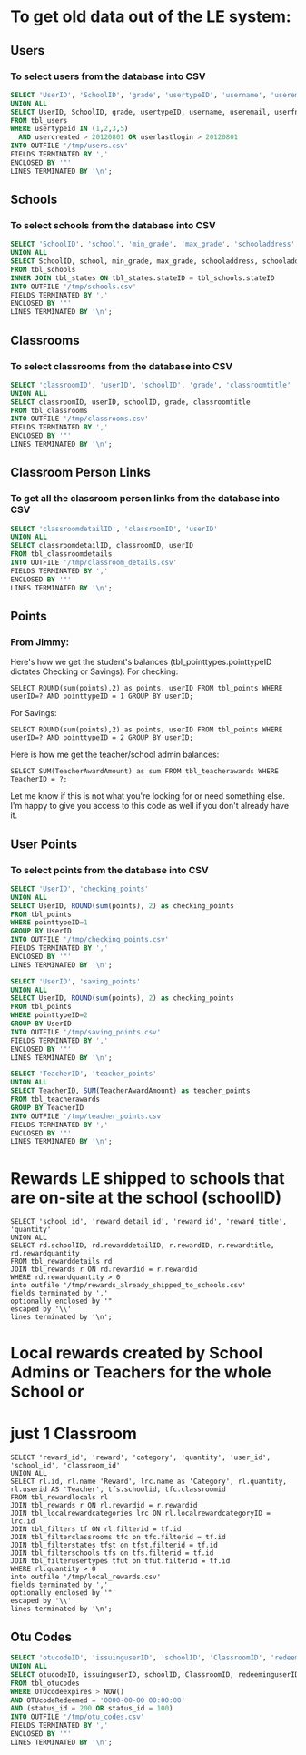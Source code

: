 # To get old data out of the LE system:

## Users
### To select users from the database into CSV

```sql
SELECT 'UserID', 'SchoolID', 'grade', 'usertypeID', 'username', 'useremail', 'userfname', 'userlname', 'dateofbirth', 'recoverypassword'
UNION ALL
SELECT UserID, SchoolID, grade, usertypeID, username, useremail, userfname, userlname, dateofbirth, recoverypassword
FROM tbl_users
WHERE usertypeid IN (1,2,3,5)
  AND usercreated > 20120801 OR userlastlogin > 20120801
INTO OUTFILE '/tmp/users.csv'
FIELDS TERMINATED BY ','
ENCLOSED BY '"'
LINES TERMINATED BY '\n';
```

## Schools
### To select schools from the database into CSV

```sql
SELECT 'SchoolID', 'school', 'min_grade', 'max_grade', 'schooladdress', 'schooladdress2', 'city', 'state', 'schoolzip', 'schoolphone', 'lat', 'lon', 'timezone', 'gmtoffset', 'distribution_model'
UNION ALL
SELECT SchoolID, school, min_grade, max_grade, schooladdress, schooladdress2, cityID, tbl_states.state, schoolzip, schoolphone, lat, lon, timezone, gmtoffset, distribution_model
FROM tbl_schools
INNER JOIN tbl_states ON tbl_states.stateID = tbl_schools.stateID
INTO OUTFILE '/tmp/schools.csv'
FIELDS TERMINATED BY ','
ENCLOSED BY '"'
LINES TERMINATED BY '\n';
```

## Classrooms
### To select classrooms from the database into CSV

```sql
SELECT 'classroomID', 'userID', 'schoolID', 'grade', 'classroomtitle'
UNION ALL
SELECT classroomID, userID, schoolID, grade, classroomtitle
FROM tbl_classrooms
INTO OUTFILE '/tmp/classrooms.csv'
FIELDS TERMINATED BY ','
ENCLOSED BY '"'
LINES TERMINATED BY '\n';
```

## Classroom Person Links
### To get all the classroom person links from the database into CSV

```sql
SELECT 'classroomdetailID', 'classroomID', 'userID'
UNION ALL
SELECT classroomdetailID, classroomID, userID
FROM tbl_classroomdetails
INTO OUTFILE '/tmp/classroom_details.csv'
FIELDS TERMINATED BY ','
ENCLOSED BY '"'
LINES TERMINATED BY '\n';
```


## Points
### From Jimmy:
Here's how we get the student's balances (tbl_pointtypes.pointtypeID dictates Checking or Savings):
For checking:

```
SELECT ROUND(sum(points),2) as points, userID FROM tbl_points WHERE userID=? AND pointtypeID = 1 GROUP BY userID;
```

For Savings:

```
SELECT ROUND(sum(points),2) as points, userID FROM tbl_points WHERE userID=? AND pointtypeID = 2 GROUP BY userID;
```

Here is how me get the teacher/school admin balances:

```
SELECT SUM(TeacherAwardAmount) as sum FROM tbl_teacherawards WHERE TeacherID = ?;
```

Let me know if this is not what you're looking for or need something else.  I'm happy to give you access to this code as well if you don't already have it.

## User Points
### To select points from the database into CSV

```sql
SELECT 'UserID', 'checking_points'
UNION ALL
SELECT UserID, ROUND(sum(points), 2) as checking_points
FROM tbl_points
WHERE pointtypeID=1
GROUP BY UserID
INTO OUTFILE '/tmp/checking_points.csv'
FIELDS TERMINATED BY ','
ENCLOSED BY '"'
LINES TERMINATED BY '\n';
```

```sql
SELECT 'UserID', 'saving_points'
UNION ALL
SELECT UserID, ROUND(sum(points), 2) as checking_points
FROM tbl_points
WHERE pointtypeID=2
GROUP BY UserID
INTO OUTFILE '/tmp/saving_points.csv'
FIELDS TERMINATED BY ','
ENCLOSED BY '"'
LINES TERMINATED BY '\n';
```

```sql
SELECT 'TeacherID', 'teacher_points'
UNION ALL
SELECT TeacherID, SUM(TeacherAwardAmount) as teacher_points
FROM tbl_teacherawards
GROUP BY TeacherID
INTO OUTFILE '/tmp/teacher_points.csv'
FIELDS TERMINATED BY ','
ENCLOSED BY '"'
LINES TERMINATED BY '\n';
```

# Rewards LE shipped to schools that are on-site at the school (schoolID)

```
SELECT 'school_id', 'reward_detail_id', 'reward_id', 'reward_title', 'quantity'
UNION ALL
SELECT rd.schoolID, rd.rewarddetailID, r.rewardID, r.rewardtitle, rd.rewardquantity 
FROM tbl_rewarddetails rd 
JOIN tbl_rewards r ON rd.rewardid = r.rewardid 
WHERE rd.rewardquantity > 0 
into outfile '/tmp/rewards_already_shipped_to_schools.csv'
fields terminated by ','
optionally enclosed by '"'
escaped by '\\'
lines terminated by '\n';
```

# Local rewards created by School Admins or Teachers for the whole School or
# just 1 Classroom

```
SELECT 'reward_id', 'reward', 'category', 'quantity', 'user_id', 'school_id', 'classroom_id'
UNION ALL
SELECT rl.id, rl.name 'Reward', lrc.name as 'Category', rl.quantity, rl.userid AS 'Teacher', tfs.schoolid, tfc.classroomid
FROM tbl_rewardlocals rl
JOIN tbl_rewards r ON rl.rewardid = r.rewardid
JOIN tbl_localrewardcategories lrc ON rl.localrewardcategoryID = lrc.id
JOIN tbl_filters tf ON rl.filterid = tf.id
JOIN tbl_filterclassrooms tfc on tfc.filterid = tf.id
JOIN tbl_filterstates tfst on tfst.filterid = tf.id
JOIN tbl_filterschools tfs on tfs.filterid = tf.id
JOIN tbl_filterusertypes tfut on tfut.filterid = tf.id
WHERE rl.quantity > 0 
into outfile '/tmp/local_rewards.csv'
fields terminated by ','
optionally enclosed by '"'
escaped by '\\'
lines terminated by '\n';
```

## Otu Codes

```sql
SELECT 'otucodeID', 'issuinguserID', 'schoolID', 'ClassroomID', 'redeeminguserID', 'OTUcode', 'otucodepoint', 'OTUcodeexpires', 'OTUcodeDate', 'OTUcodeRedeemed', 'OTUCodePrinted', 'ebuck', 'status_id', 'TeacherAwardID'
UNION ALL
SELECT otucodeID, issuinguserID, schoolID, ClassroomID, redeeminguserID, OTUcode, otucodepoint, OTUcodeexpires, OTUcodeDate, OTUcodeRedeemed, OTUCodePrinted, ebuck, status_id, TeacherAwardID
FROM tbl_otucodes
WHERE OTUcodeexpires > NOW()
AND OTUcodeRedeemed = '0000-00-00 00:00:00'
AND (status_id = 200 OR status_id = 100)
INTO OUTFILE '/tmp/otu_codes.csv'
FIELDS TERMINATED BY ','
ENCLOSED BY '"'
LINES TERMINATED BY '\n';
```
